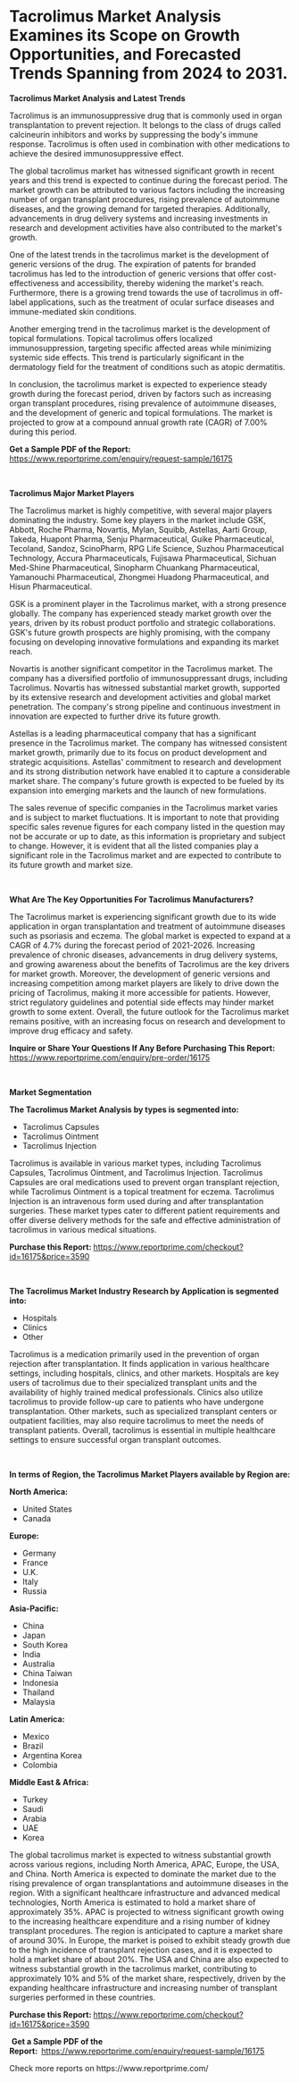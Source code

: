 <p><h1>Tacrolimus Market Analysis Examines its Scope on Growth Opportunities, and Forecasted Trends Spanning from 2024 to 2031.</h1></p><p><strong>Tacrolimus Market Analysis and Latest Trends</strong></p>
<p><p>Tacrolimus is an immunosuppressive drug that is commonly used in organ transplantation to prevent rejection. It belongs to the class of drugs called calcineurin inhibitors and works by suppressing the body's immune response. Tacrolimus is often used in combination with other medications to achieve the desired immunosuppressive effect.</p><p>The global tacrolimus market has witnessed significant growth in recent years and this trend is expected to continue during the forecast period. The market growth can be attributed to various factors including the increasing number of organ transplant procedures, rising prevalence of autoimmune diseases, and the growing demand for targeted therapies. Additionally, advancements in drug delivery systems and increasing investments in research and development activities have also contributed to the market's growth.</p><p>One of the latest trends in the tacrolimus market is the development of generic versions of the drug. The expiration of patents for branded tacrolimus has led to the introduction of generic versions that offer cost-effectiveness and accessibility, thereby widening the market's reach. Furthermore, there is a growing trend towards the use of tacrolimus in off-label applications, such as the treatment of ocular surface diseases and immune-mediated skin conditions.</p><p>Another emerging trend in the tacrolimus market is the development of topical formulations. Topical tacrolimus offers localized immunosuppression, targeting specific affected areas while minimizing systemic side effects. This trend is particularly significant in the dermatology field for the treatment of conditions such as atopic dermatitis.</p><p>In conclusion, the tacrolimus market is expected to experience steady growth during the forecast period, driven by factors such as increasing organ transplant procedures, rising prevalence of autoimmune diseases, and the development of generic and topical formulations. The market is projected to grow at a compound annual growth rate (CAGR) of 7.00% during this period.</p></p>
<p><strong>Get a Sample PDF of the Report:&nbsp;</strong> <a href="https://www.reportprime.com/enquiry/request-sample/16175">https://www.reportprime.com/enquiry/request-sample/16175</a></p>
<p>&nbsp;</p>
<p><strong>Tacrolimus Major Market Players</strong></p>
<p><p>The Tacrolimus market is highly competitive, with several major players dominating the industry. Some key players in the market include GSK, Abbott, Roche Pharma, Novartis, Mylan, Squibb, Astellas, Aarti Group, Takeda, Huapont Pharma, Senju Pharmaceutical, Guike Pharmaceutical, Tecoland, Sandoz, ScinoPharm, RPG Life Science, Suzhou Pharmaceutical Technology, Accura Pharmaceuticals, Fujisawa Pharmaceutical, Sichuan Med-Shine Pharmaceutical, Sinopharm Chuankang Pharmaceutical, Yamanouchi Pharmaceutical, Zhongmei Huadong Pharmaceutical, and Hisun Pharmaceutical.</p><p>GSK is a prominent player in the Tacrolimus market, with a strong presence globally. The company has experienced steady market growth over the years, driven by its robust product portfolio and strategic collaborations. GSK's future growth prospects are highly promising, with the company focusing on developing innovative formulations and expanding its market reach.</p><p>Novartis is another significant competitor in the Tacrolimus market. The company has a diversified portfolio of immunosuppressant drugs, including Tacrolimus. Novartis has witnessed substantial market growth, supported by its extensive research and development activities and global market penetration. The company's strong pipeline and continuous investment in innovation are expected to further drive its future growth.</p><p>Astellas is a leading pharmaceutical company that has a significant presence in the Tacrolimus market. The company has witnessed consistent market growth, primarily due to its focus on product development and strategic acquisitions. Astellas' commitment to research and development and its strong distribution network have enabled it to capture a considerable market share. The company's future growth is expected to be fueled by its expansion into emerging markets and the launch of new formulations.</p><p>The sales revenue of specific companies in the Tacrolimus market varies and is subject to market fluctuations. It is important to note that providing specific sales revenue figures for each company listed in the question may not be accurate or up to date, as this information is proprietary and subject to change. However, it is evident that all the listed companies play a significant role in the Tacrolimus market and are expected to contribute to its future growth and market size.</p></p>
<p>&nbsp;</p>
<p><strong>What Are The Key Opportunities For Tacrolimus Manufacturers?</strong></p>
<p><p>The Tacrolimus market is experiencing significant growth due to its wide application in organ transplantation and treatment of autoimmune diseases such as psoriasis and eczema. The global market is expected to expand at a CAGR of 4.7% during the forecast period of 2021-2026. Increasing prevalence of chronic diseases, advancements in drug delivery systems, and growing awareness about the benefits of Tacrolimus are the key drivers for market growth. Moreover, the development of generic versions and increasing competition among market players are likely to drive down the pricing of Tacrolimus, making it more accessible for patients. However, strict regulatory guidelines and potential side effects may hinder market growth to some extent. Overall, the future outlook for the Tacrolimus market remains positive, with an increasing focus on research and development to improve drug efficacy and safety.</p></p>
<p><strong>Inquire or Share Your Questions If Any Before Purchasing This Report:</strong> <a href="https://www.reportprime.com/enquiry/pre-order/16175">https://www.reportprime.com/enquiry/pre-order/16175</a></p>
<p>&nbsp;</p>
<p><strong>Market Segmentation</strong></p>
<p><strong>The Tacrolimus Market Analysis by types is segmented into:</strong></p>
<p><ul><li>Tacrolimus Capsules</li><li>Tacrolimus Ointment</li><li>Tacrolimus Injection</li></ul></p>
<p><p>Tacrolimus is available in various market types, including Tacrolimus Capsules, Tacrolimus Ointment, and Tacrolimus Injection. Tacrolimus Capsules are oral medications used to prevent organ transplant rejection, while Tacrolimus Ointment is a topical treatment for eczema. Tacrolimus Injection is an intravenous form used during and after transplantation surgeries. These market types cater to different patient requirements and offer diverse delivery methods for the safe and effective administration of tacrolimus in various medical situations.</p></p>
<p><strong>Purchase this Report:&nbsp;</strong><a href="https://www.reportprime.com/checkout?id=16175&price=3590">https://www.reportprime.com/checkout?id=16175&price=3590</a></p>
<p>&nbsp;</p>
<p><strong>The Tacrolimus Market Industry Research by Application is segmented into:</strong></p>
<p><ul><li>Hospitals</li><li>Clinics</li><li>Other</li></ul></p>
<p><p>Tacrolimus is a medication primarily used in the prevention of organ rejection after transplantation. It finds application in various healthcare settings, including hospitals, clinics, and other markets. Hospitals are key users of tacrolimus due to their specialized transplant units and the availability of highly trained medical professionals. Clinics also utilize tacrolimus to provide follow-up care to patients who have undergone transplantation. Other markets, such as specialized transplant centers or outpatient facilities, may also require tacrolimus to meet the needs of transplant patients. Overall, tacrolimus is essential in multiple healthcare settings to ensure successful organ transplant outcomes.</p></p>
<p>&nbsp;</p>
<p><strong>In terms of Region, the Tacrolimus Market Players available by Region are:</strong></p>
<p>
    <p> <strong> North America: </strong>
        <ul>
            <li>United States</li>
            <li>Canada</li>
        </ul>
        </p> 
    <p> <strong> Europe: </strong>
        <ul>
            <li>Germany</li>
            <li>France</li>
            <li>U.K.</li>
            <li>Italy</li>
            <li>Russia</li>
        </ul>
        </p> 
    <p> <strong> Asia-Pacific: </strong>
        <ul>
            <li>China</li>
            <li>Japan</li>
            <li>South Korea</li>
            <li>India</li>
            <li>Australia</li>
            <li>China Taiwan</li>
            <li>Indonesia</li>
            <li>Thailand</li>
            <li>Malaysia</li>
        </ul>
        </p> 
    <p> <strong> Latin America: </strong>
        <ul>
            <li>Mexico</li>
            <li>Brazil</li>
            <li>Argentina Korea</li>
            <li>Colombia</li>
        </ul>
        </p> 
    <p> <strong> Middle East & Africa: </strong>
        <ul>
            <li>Turkey</li>
            <li>Saudi</li>
            <li>Arabia</li>
            <li>UAE</li>
            <li>Korea</li>
        </ul>
    </p>
    </p>
<p><p>The global tacrolimus market is expected to witness substantial growth across various regions, including North America, APAC, Europe, the USA, and China. North America is expected to dominate the market due to the rising prevalence of organ transplantations and autoimmune diseases in the region. With a significant healthcare infrastructure and advanced medical technologies, North America is estimated to hold a market share of approximately 35%. APAC is projected to witness significant growth owing to the increasing healthcare expenditure and a rising number of kidney transplant procedures. The region is anticipated to capture a market share of around 30%. In Europe, the market is poised to exhibit steady growth due to the high incidence of transplant rejection cases, and it is expected to hold a market share of about 20%. The USA and China are also expected to witness substantial growth in the tacrolimus market, contributing to approximately 10% and 5% of the market share, respectively, driven by the expanding healthcare infrastructure and increasing number of transplant surgeries performed in these countries.</p></p>
<p><strong>Purchase this Report: </strong><a href="https://www.reportprime.com/checkout?id=16175&price=3590">https://www.reportprime.com/checkout?id=16175&price=3590</a></p>
<p>&nbsp;<strong>Get a Sample PDF of the Report:&nbsp;&nbsp;</strong><a href="https://www.reportprime.com/enquiry/request-sample/16175">https://www.reportprime.com/enquiry/request-sample/16175</a></p>
<p><strong></strong></p>
<p>Check more reports on https://www.reportprime.com/</p>